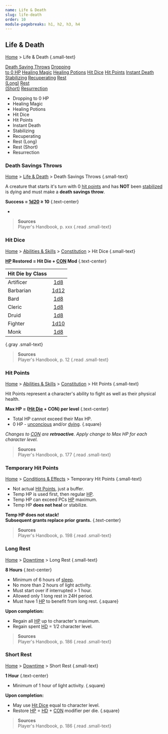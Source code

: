 ```yaml
---
name: Life & Death
slug: life-death
order: 10
module-pagebreaks: h1, h2, h3, h4
---
```

## Life & Death
[Home](home) > Life & Death {.small-text}

<div id="menu-container">
    <a href="death-savings-throws">Death Saving Throws</a>
    <a href="dropping-to-0-hp">Dropping<br/> to 0 HP</a>
    <a href="healing-magic">Healing Magic</a>
    <a href="healing-potions">Healing Potions</a>
    <a href="hit-dice">Hit Dice</a>
    <a href="hit-points">Hit Points</a>
    <a href="instant-death">Instant Death</a>
    <a href="stabilizing">Stabilizing</a>
    <a href="recuperating">Recuperating</a>
    <a href="rest-long">Rest<br/> (Long)</a>
    <a href="rest-short">Rest<br/> (Short)</a>
    <a href="resurrection">Resurrection</a>
</div>

- Dropping to 0 HP
- Healing Magic
- Healing Potions
- Hit Dice
- Hit Points
- Instant Death
- Stabilizing
- Recuperating
- Rest (Long)
- Rest (Short)
- Resurrection


### Death Savings Throws
[Home](home) > [Life & Death](life-death) > Death Savings Throws {.small-text}

A creature that starts it's turn with 0 [hit points](hit-points) and has **NOT** been [stabilized](stabilized) is dying and must make a **death savings throw**.

**Success = [1d20](/roll/1d20) ≥ 10** {.text-center}

-  




> **Sources** <br/>
> Player's Handbook, p. xxx
{.read .small-text}


### Hit Dice
[Home](home) > [Abilities & Skills](abilities-skills) > [Constitution](constitution) > Hit Dice {.small-text}

**[HP](hit-points) Restored = Hit Die + [CON](constitution) Mod** {.text-center}

| Hit Die by Class ||
|-----------|:---:|
| Artificer | [1d8](/roll/1d8)   | Paladin   | [1d10](/roll/1d10) |
| Barbarian | [1d12](/roll/1d12) | Ranger    | [1d10](/roll/1d10) |
| Bard      | [1d8](/roll/1d8)   | Rogue     | [1d8](/roll/1d8)   |
| Cleric    | [1d8](/roll/1d8)   | Sorcerer  | [1d6](/roll/1d6)   |
| Druid     | [1d8](/roll/1d8)   | Warlock   | [1d8](/roll/1d8)   |
| Fighter   | [1d10](/roll/1d10) | Wizard    | [1d6](/roll/1d6)   |
| Monk      | [1d8](/roll/1d8)   | - | - |
{.gray .small-text}

> **Sources** <br/>
> Player's Handbook, p. 12
{.read .small-text}



### Hit Points
[Home](home) > [Abilities & Skills](abilities-skills) > [Constitution](constitution) > Hit Points {.small-text}

Hit Points represent a character's ability to fight as well as their physical health.

**Max HP = ([Hit Die](hit-dice) + CON) per level** {.text-center}

- Total HP cannot exceed their Max HP.
- 0 HP - [unconcious](unconcious) and/or [dying](dying).
{.square}

*Changes to [CON](constitution) are **retroactive**. Apply change to Max HP for each character level.*

> **Sources** <br/>
> Player's Handbook, p. 177
{.read .small-text}

### Temporary Hit Points
 [Home](home) > [Conditions & Effects](conditions-effects) > Temporary Hit Points {.small-text}

- Not actual [Hit Points](hit-points), just a buffer.
- Temp HP is used first, then regular [HP](hit-points).
- Temp HP can exceed PCs [HP](hit-points) maximum.
- Temp HP **does not heal** or stabilize.

**Temp HP does not stack!<br/> Subsequent grants replace prior grants.** {.text-center}

> **Sources** <br/>
> Player's Handbook, p. 198
{.read .small-text}


### Long Rest
[Home](home) > [Downtime](downtime) > Long Rest {.small-text}

**8 Hours** {.text-center}

- Minimum of 6 hours of [sleep](sleeping).
- No more than 2 hours of light activity.
- Must start over if interrupted > 1 hour.
- Allowed only 1 long rest in 24H period.
- Must have 1 [HP](hit-points) to benefit from long rest.
{.square}

**Upon completion:**
- Regain all [HP](hit-points) up to character's maximum.
- Regain spent [HD](hit-dice) = 1/2 character level.

> **Sources** <br/>
> Player's Handbook, p. 186
{.read .small-text}



### Short Rest
[Home](home) > [Downtime](downtime) > Short Rest {.small-text}

**1 Hour** {.text-center}
- Minimum of 1 hour of light activity.
{.square}


**Upon completion:**
- May use [Hit Dice](hit-dice) equal to character level.
- Restore [HP](hit-points) = [HD](hit-dice) + [CON](constitution) modifier per die.
{.square}

> **Sources** <br/>
> Player's Handbook, p. 186
{.read .small-text}